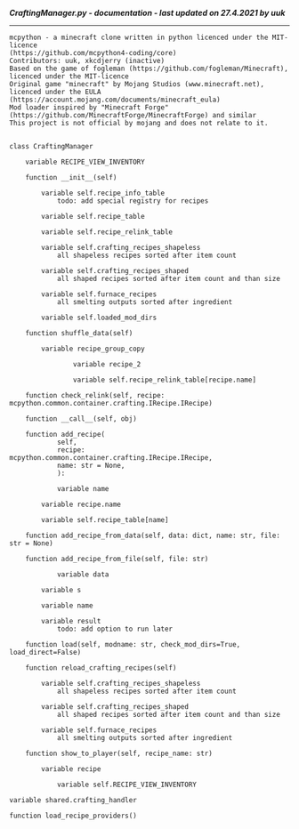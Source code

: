 ***CraftingManager.py - documentation - last updated on 27.4.2021 by uuk***
___

    mcpython - a minecraft clone written in python licenced under the MIT-licence 
    (https://github.com/mcpython4-coding/core)
    Contributors: uuk, xkcdjerry (inactive)
    Based on the game of fogleman (https://github.com/fogleman/Minecraft), licenced under the MIT-licence
    Original game "minecraft" by Mojang Studios (www.minecraft.net), licenced under the EULA
    (https://account.mojang.com/documents/minecraft_eula)
    Mod loader inspired by "Minecraft Forge" (https://github.com/MinecraftForge/MinecraftForge) and similar
    This project is not official by mojang and does not relate to it.


    class CraftingManager

        variable RECIPE_VIEW_INVENTORY

        function __init__(self)

            variable self.recipe_info_table
                todo: add special registry for recipes

            variable self.recipe_table

            variable self.recipe_relink_table

            variable self.crafting_recipes_shapeless
                all shapeless recipes sorted after item count

            variable self.crafting_recipes_shaped
                all shaped recipes sorted after item count and than size

            variable self.furnace_recipes
                all smelting outputs sorted after ingredient

            variable self.loaded_mod_dirs

        function shuffle_data(self)

            variable recipe_group_copy

                    variable recipe_2

                    variable self.recipe_relink_table[recipe.name]

        function check_relink(self, recipe: mcpython.common.container.crafting.IRecipe.IRecipe)

        function __call__(self, obj)

        function add_recipe(
                self,
                recipe: mcpython.common.container.crafting.IRecipe.IRecipe,
                name: str = None,
                ):

                variable name

            variable recipe.name

            variable self.recipe_table[name]

        function add_recipe_from_data(self, data: dict, name: str, file: str = None)

        function add_recipe_from_file(self, file: str)

                variable data

            variable s

            variable name

            variable result
                todo: add option to run later

        function load(self, modname: str, check_mod_dirs=True, load_direct=False)

        function reload_crafting_recipes(self)

            variable self.crafting_recipes_shapeless
                all shapeless recipes sorted after item count

            variable self.crafting_recipes_shaped
                all shaped recipes sorted after item count and than size

            variable self.furnace_recipes
                all smelting outputs sorted after ingredient

        function show_to_player(self, recipe_name: str)

            variable recipe

                variable self.RECIPE_VIEW_INVENTORY

    variable shared.crafting_handler

    function load_recipe_providers()